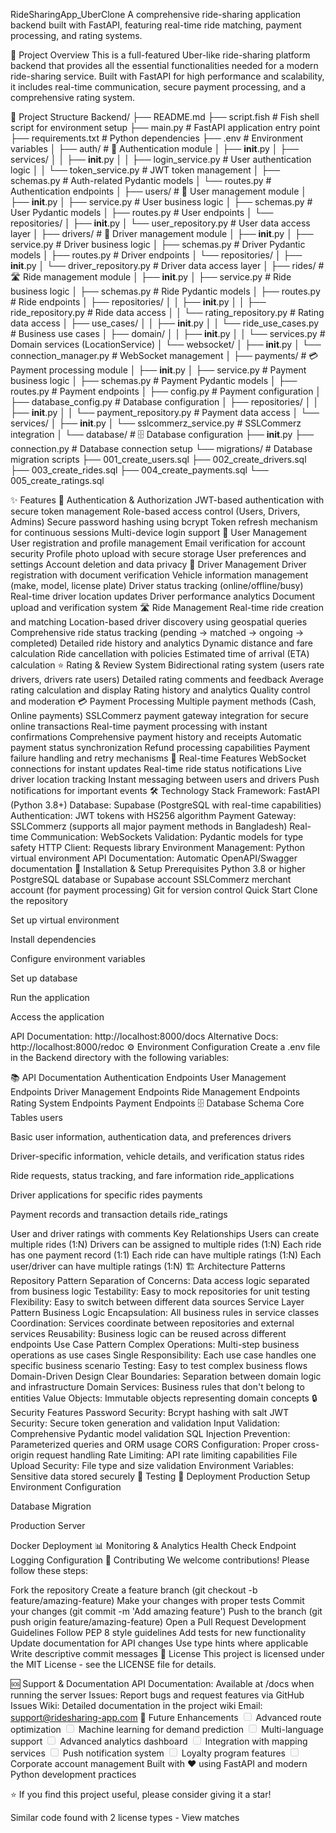 RideSharingApp_UberClone
A comprehensive ride-sharing application backend built with FastAPI, featuring real-time ride matching, payment processing, and rating systems.

🚀 Project Overview
This is a full-featured Uber-like ride-sharing platform backend that provides all the essential functionalities needed for a modern ride-sharing service. Built with FastAPI for high performance and scalability, it includes real-time communication, secure payment processing, and a comprehensive rating system.

📁 Project Structure
Backend/
├── README.md
├── script.fish                 # Fish shell script for environment setup
├── main.py                     # FastAPI application entry point
├── requirements.txt            # Python dependencies
├── .env                        # Environment variables
│
├── auth/                       # 🔐 Authentication module
│   ├── __init__.py
│   ├── services/
│   │   ├── __init__.py
│   │   ├── login_service.py    # User authentication logic
│   │   └── token_service.py    # JWT token management
│   ├── schemas.py              # Auth-related Pydantic models
│   └── routes.py               # Authentication endpoints
│
├── users/                      # 👥 User management module
│   ├── __init__.py
│   ├── service.py              # User business logic
│   ├── schemas.py              # User Pydantic models
│   ├── routes.py               # User endpoints
│   └── repositories/
│       ├── __init__.py
│       └── user_repository.py  # User data access layer
│
├── drivers/                    # 🚗 Driver management module
│   ├── __init__.py
│   ├── service.py              # Driver business logic
│   ├── schemas.py              # Driver Pydantic models
│   ├── routes.py               # Driver endpoints
│   └── repositories/
│       ├── __init__.py
│       └── driver_repository.py # Driver data access layer
│
├── rides/                      # 🛣️ Ride management module
│   ├── __init__.py
│   ├── service.py              # Ride business logic
│   ├── schemas.py              # Ride Pydantic models
│   ├── routes.py               # Ride endpoints
│   ├── repositories/
│   │   ├── __init__.py
│   │   ├── ride_repository.py  # Ride data access
│   │   └── rating_repository.py # Rating data access
│   ├── use_cases/
│   │   ├── __init__.py
│   │   └── ride_use_cases.py   # Business use cases
│   ├── domain/
│   │   ├── __init__.py
│   │   └── services.py         # Domain services (LocationService)
│   └── websocket/
│       ├── __init__.py
│       └── connection_manager.py # WebSocket management
│
├── payments/                   # 💳 Payment processing module
│   ├── __init__.py
│   ├── service.py              # Payment business logic
│   ├── schemas.py              # Payment Pydantic models
│   ├── routes.py               # Payment endpoints
│   ├── config.py               # Payment configuration
│   ├── database_config.py      # Database configuration
│   ├── repositories/
│   │   ├── __init__.py
│   │   └── payment_repository.py # Payment data access
│   └── services/
│       ├── __init__.py
│       └── sslcommerz_service.py # SSLCommerz integration
│
└── database/                   # 🗄️ Database configuration
    ├── __init__.py
    ├── connection.py           # Database connection setup
    └── migrations/             # Database migration scripts
        ├── 001_create_users.sql
        ├── 002_create_drivers.sql
        ├── 003_create_rides.sql
        ├── 004_create_payments.sql
        └── 005_create_ratings.sql

✨ Features
🔐 Authentication & Authorization
JWT-based authentication with secure token management
Role-based access control (Users, Drivers, Admins)
Secure password hashing using bcrypt
Token refresh mechanism for continuous sessions
Multi-device login support
👥 User Management
User registration and profile management
Email verification for account security
Profile photo upload with secure storage
User preferences and settings
Account deletion and data privacy
🚗 Driver Management
Driver registration with document verification
Vehicle information management (make, model, license plate)
Driver status tracking (online/offline/busy)
Real-time driver location updates
Driver performance analytics
Document upload and verification system
🛣️ Ride Management
Real-time ride creation and matching
Location-based driver discovery using geospatial queries
Comprehensive ride status tracking (pending → matched → ongoing → completed)
Detailed ride history and analytics
Dynamic distance and fare calculation
Ride cancellation with policies
Estimated time of arrival (ETA) calculation
⭐ Rating & Review System
Bidirectional rating system (users rate drivers, drivers rate users)
Detailed rating comments and feedback
Average rating calculation and display
Rating history and analytics
Quality control and moderation
💳 Payment Processing
Multiple payment methods (Cash, Online payments)
SSLCommerz payment gateway integration for secure online transactions
Real-time payment processing with instant confirmations
Comprehensive payment history and receipts
Automatic payment status synchronization
Refund processing capabilities
Payment failure handling and retry mechanisms
🔄 Real-time Features
WebSocket connections for instant updates
Real-time ride status notifications
Live driver location tracking
Instant messaging between users and drivers
Push notifications for important events
🛠️ Technology Stack
Framework: FastAPI (Python 3.8+)
Database: Supabase (PostgreSQL with real-time capabilities)
Authentication: JWT tokens with HS256 algorithm
Payment Gateway: SSLCommerz (supports all major payment methods in Bangladesh)
Real-time Communication: WebSockets
Validation: Pydantic models for type safety
HTTP Client: Requests library
Environment Management: Python virtual environment
API Documentation: Automatic OpenAPI/Swagger documentation
🚀 Installation & Setup
Prerequisites
Python 3.8 or higher
PostgreSQL database or Supabase account
SSLCommerz merchant account (for payment processing)
Git for version control
Quick Start
Clone the repository

Set up virtual environment

Install dependencies

Configure environment variables

Set up database

Run the application

Access the application

API Documentation: http://localhost:8000/docs
Alternative Docs: http://localhost:8000/redoc
⚙️ Environment Configuration
Create a .env file in the Backend directory with the following variables:

📚 API Documentation
Authentication Endpoints
User Management Endpoints
Driver Management Endpoints
Ride Management Endpoints
Rating System Endpoints
Payment Endpoints
🗄️ Database Schema
Core Tables
users

Basic user information, authentication data, and preferences
drivers

Driver-specific information, vehicle details, and verification status
rides

Ride requests, status tracking, and fare information
ride_applications

Driver applications for specific rides
payments

Payment records and transaction details
ride_ratings

User and driver ratings with comments
Key Relationships
Users can create multiple rides (1:N)
Drivers can be assigned to multiple rides (1:N)
Each ride has one payment record (1:1)
Each ride can have multiple ratings (1:N)
Each user/driver can have multiple ratings (1:N)
🏗️ Architecture Patterns
Repository Pattern
Separation of Concerns: Data access logic separated from business logic
Testability: Easy to mock repositories for unit testing
Flexibility: Easy to switch between different data sources
Service Layer Pattern
Business Logic Encapsulation: All business rules in service classes
Coordination: Services coordinate between repositories and external services
Reusability: Business logic can be reused across different endpoints
Use Case Pattern
Complex Operations: Multi-step business operations as use cases
Single Responsibility: Each use case handles one specific business scenario
Testing: Easy to test complex business flows
Domain-Driven Design
Clear Boundaries: Separation between domain logic and infrastructure
Domain Services: Business rules that don't belong to entities
Value Objects: Immutable objects representing domain concepts
🔒 Security Features
Password Security: Bcrypt hashing with salt
JWT Security: Secure token generation and validation
Input Validation: Comprehensive Pydantic model validation
SQL Injection Prevention: Parameterized queries and ORM usage
CORS Configuration: Proper cross-origin request handling
Rate Limiting: API rate limiting capabilities
File Upload Security: File type and size validation
Environment Variables: Sensitive data stored securely
🧪 Testing
🚀 Deployment
Production Setup
Environment Configuration

Database Migration

Production Server

Docker Deployment
📊 Monitoring & Analytics
Health Check Endpoint
Logging Configuration
🤝 Contributing
We welcome contributions! Please follow these steps:

Fork the repository
Create a feature branch (git checkout -b feature/amazing-feature)
Make your changes with proper tests
Commit your changes (git commit -m 'Add amazing feature')
Push to the branch (git push origin feature/amazing-feature)
Open a Pull Request
Development Guidelines
Follow PEP 8 style guidelines
Add tests for new functionality
Update documentation for API changes
Use type hints where applicable
Write descriptive commit messages
📄 License
This project is licensed under the MIT License - see the LICENSE file for details.

🆘 Support & Documentation
API Documentation: Available at /docs when running the server
Issues: Report bugs and request features via GitHub Issues
Wiki: Detailed documentation in the project wiki
Email: support@ridesharing-app.com
🔮 Future Enhancements
<input disabled="" type="checkbox"> Advanced route optimization
<input disabled="" type="checkbox"> Machine learning for demand prediction
<input disabled="" type="checkbox"> Multi-language support
<input disabled="" type="checkbox"> Advanced analytics dashboard
<input disabled="" type="checkbox"> Integration with mapping services
<input disabled="" type="checkbox"> Push notification system
<input disabled="" type="checkbox"> Loyalty program features
<input disabled="" type="checkbox"> Corporate account management
Built with ❤️ using FastAPI and modern Python development practices

⭐ If you find this project useful, please consider giving it a star!

Similar code found with 2 license types - View matches
